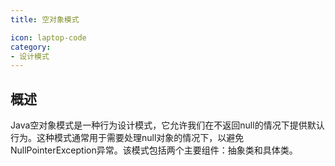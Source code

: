 ```yaml
---
title: 空对象模式

icon: laptop-code
category:
- 设计模式
---
```


## 概述

Java空对象模式是一种行为设计模式，它允许我们在不返回null的情况下提供默认行为。这种模式通常用于需要处理null对象的情况下，以避免NullPointerException异常。该模式包括两个主要组件：抽象类和具体类。


